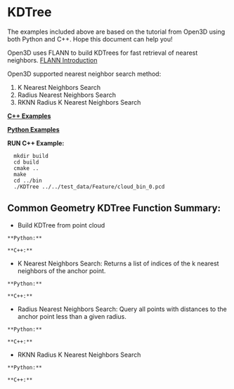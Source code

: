 # KDTree
The examples included above are based on the tutorial from Open3D using both Python and C++. Hope this document can help you! 

Open3D uses FLANN to build KDTrees for fast retrieval of nearest neighbors. [FLANN Introduction](https://www.cs.ubc.ca/research/flann/uploads/FLANN/flann_manual-1.8.4.pdf)


Open3D supported nearest neighbor search method:
  1. K Nearest Neighbors Search
  2. Radius Nearest Neighbors Search
  3. RKNN Radius K Nearest Neighbors Search

[**C++ Examples**](https://github.com/LYON-WANG/Learning_Open3D/tree/master/2_KDTree/src)

[**Python Examples**](https://github.com/LYON-WANG/Learning_Open3D/blob/master/2_KDTree/KDTree.py)

**RUN C++ Example:** 
```
  mkdir build
  cd build
  cmake ..
  make
  cd ../bin
  ./KDTree ../../test_data/Feature/cloud_bin_0.pcd
```

## Common Geometry KDTree Function Summary:
  - Build KDTree from point cloud
  ```
  **Python:**

  **C++:**
  ```
  - K Nearest Neighbors Search: Returns a list of indices of the k nearest neighbors of the anchor point.
  ```
  **Python:**

  **C++:**
  ```
  - Radius Nearest Neighbors Search: Query all points with distances to the anchor point less than a given radius. 
  ```
  **Python:**

  **C++:**
  ```
  - RKNN Radius K Nearest Neighbors Search
  ```
  **Python:**

  **C++:**
  ```